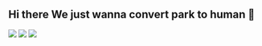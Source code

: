 ## Hi there We just wanna convert park to human 👋
<a href="www.naver.com" target="_blank"><img src="https://img.shields.io/badge/JavaScript-F7DF1E??style=social&logo=JavaScript&logoColor=FFFFFF"/></a>
<a href="https://www.python.org" target="_blank"><img src="https://img.shields.io/badge/Python-FFFFFF??style=social&logo=Python&logoColor=#2f4d6e"/></a>
<img src="https://img.shields.io/github/commit-activity/w/Bgung/WWT-backend"/>

